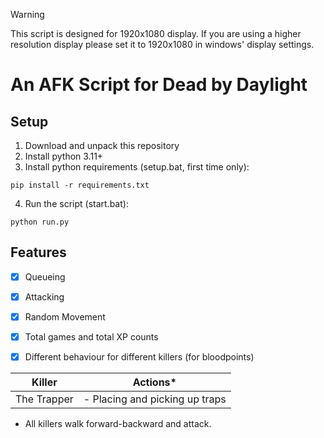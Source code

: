 > [!WARNING]  
> This script is designed for 1920x1080 display. If you are using a higher resolution display please set it to 1920x1080 in windows' display settings.

# An AFK Script for Dead by Daylight

## Setup
1. Download and unpack this repository
2. Install python 3.11+
3. Install python requirements (setup.bat, first time only):
```
pip install -r requirements.txt
```
4. Run the script (start.bat):
```
python run.py
```

## Features
- [X] Queueing
- [X] Attacking
- [X] Random Movement
- [X] Total games and total XP counts
- [X] Different behaviour for different killers (for bloodpoints)


| Killer | Actions* |
|--------|----------|
| The Trapper | - Placing and picking up traps<br> |


* All killers walk forward-backward and attack.
